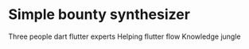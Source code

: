 # Simple bounty synthesizer
Three people dart flutter experts
Helping flutter flow
Knowledge jungle
